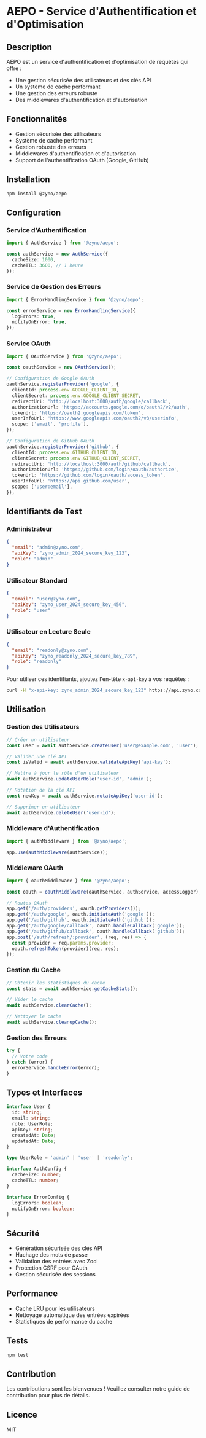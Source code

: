 # AEPO - Service d'Authentification et d'Optimisation

## Description

AEPO est un service d'authentification et d'optimisation de requêtes qui offre :
- Une gestion sécurisée des utilisateurs et des clés API
- Un système de cache performant
- Une gestion des erreurs robuste
- Des middlewares d'authentification et d'autorisation

## Fonctionnalités

- Gestion sécurisée des utilisateurs
- Système de cache performant
- Gestion robuste des erreurs
- Middlewares d'authentification et d'autorisation
- Support de l'authentification OAuth (Google, GitHub)

## Installation

```bash
npm install @zyno/aepo
```

## Configuration

### Service d'Authentification

```typescript
import { AuthService } from '@zyno/aepo';

const authService = new AuthService({
  cacheSize: 1000,
  cacheTTL: 3600, // 1 heure
});
```

### Service de Gestion des Erreurs

```typescript
import { ErrorHandlingService } from '@zyno/aepo';

const errorService = new ErrorHandlingService({
  logErrors: true,
  notifyOnError: true,
});
```

### Service OAuth

```typescript
import { OAuthService } from '@zyno/aepo';

const oauthService = new OAuthService();

// Configuration de Google OAuth
oauthService.registerProvider('google', {
  clientId: process.env.GOOGLE_CLIENT_ID,
  clientSecret: process.env.GOOGLE_CLIENT_SECRET,
  redirectUri: 'http://localhost:3000/auth/google/callback',
  authorizationUrl: 'https://accounts.google.com/o/oauth2/v2/auth',
  tokenUrl: 'https://oauth2.googleapis.com/token',
  userInfoUrl: 'https://www.googleapis.com/oauth2/v3/userinfo',
  scope: ['email', 'profile'],
});

// Configuration de GitHub OAuth
oauthService.registerProvider('github', {
  clientId: process.env.GITHUB_CLIENT_ID,
  clientSecret: process.env.GITHUB_CLIENT_SECRET,
  redirectUri: 'http://localhost:3000/auth/github/callback',
  authorizationUrl: 'https://github.com/login/oauth/authorize',
  tokenUrl: 'https://github.com/login/oauth/access_token',
  userInfoUrl: 'https://api.github.com/user',
  scope: ['user:email'],
});
```

## Identifiants de Test

### Administrateur
```json
{
  "email": "admin@zyno.com",
  "apiKey": "zyno_admin_2024_secure_key_123",
  "role": "admin"
}
```

### Utilisateur Standard
```json
{
  "email": "user@zyno.com",
  "apiKey": "zyno_user_2024_secure_key_456",
  "role": "user"
}
```

### Utilisateur en Lecture Seule
```json
{
  "email": "readonly@zyno.com",
  "apiKey": "zyno_readonly_2024_secure_key_789",
  "role": "readonly"
}
```

Pour utiliser ces identifiants, ajoutez l'en-tête `x-api-key` à vos requêtes :
```bash
curl -H "x-api-key: zyno_admin_2024_secure_key_123" https://api.zyno.com/endpoint
```

## Utilisation

### Gestion des Utilisateurs

```typescript
// Créer un utilisateur
const user = await authService.createUser('user@example.com', 'user');

// Valider une clé API
const isValid = await authService.validateApiKey('api-key');

// Mettre à jour le rôle d'un utilisateur
await authService.updateUserRole('user-id', 'admin');

// Rotation de la clé API
const newKey = await authService.rotateApiKey('user-id');

// Supprimer un utilisateur
await authService.deleteUser('user-id');
```

### Middleware d'Authentification

```typescript
import { authMiddleware } from '@zyno/aepo';

app.use(authMiddleware(authService));
```

### Middleware OAuth

```typescript
import { oauthMiddleware } from '@zyno/aepo';

const oauth = oauthMiddleware(oauthService, authService, accessLogger);

// Routes OAuth
app.get('/auth/providers', oauth.getProviders());
app.get('/auth/google', oauth.initiateAuth('google'));
app.get('/auth/github', oauth.initiateAuth('github'));
app.get('/auth/google/callback', oauth.handleCallback('google'));
app.get('/auth/github/callback', oauth.handleCallback('github'));
app.post('/auth/refresh/:provider', (req, res) => {
  const provider = req.params.provider;
  oauth.refreshToken(provider)(req, res);
});
```

### Gestion du Cache

```typescript
// Obtenir les statistiques du cache
const stats = await authService.getCacheStats();

// Vider le cache
await authService.clearCache();

// Nettoyer le cache
await authService.cleanupCache();
```

### Gestion des Erreurs

```typescript
try {
  // Votre code
} catch (error) {
  errorService.handleError(error);
}
```

## Types et Interfaces

```typescript
interface User {
  id: string;
  email: string;
  role: UserRole;
  apiKey: string;
  createdAt: Date;
  updatedAt: Date;
}

type UserRole = 'admin' | 'user' | 'readonly';

interface AuthConfig {
  cacheSize: number;
  cacheTTL: number;
}

interface ErrorConfig {
  logErrors: boolean;
  notifyOnError: boolean;
}
```

## Sécurité

- Génération sécurisée des clés API
- Hachage des mots de passe
- Validation des entrées avec Zod
- Protection CSRF pour OAuth
- Gestion sécurisée des sessions

## Performance

- Cache LRU pour les utilisateurs
- Nettoyage automatique des entrées expirées
- Statistiques de performance du cache

## Tests

```bash
npm test
```

## Contribution

Les contributions sont les bienvenues ! Veuillez consulter notre guide de contribution pour plus de détails.

## Licence

MIT 